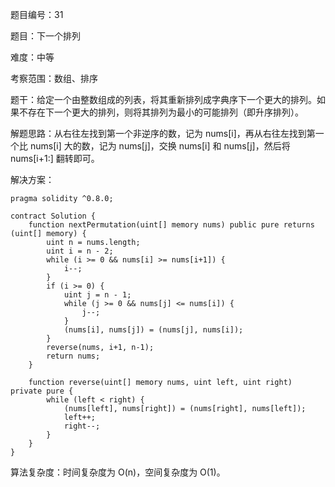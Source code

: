 题目编号：31

题目：下一个排列

难度：中等

考察范围：数组、排序

题干：给定一个由整数组成的列表，将其重新排列成字典序下一个更大的排列。如果不存在下一个更大的排列，则将其排列为最小的可能排列（即升序排列）。

解题思路：从右往左找到第一个非逆序的数，记为 nums[i]，再从右往左找到第一个比 nums[i] 大的数，记为 nums[j]，交换 nums[i] 和 nums[j]，然后将 nums[i+1:] 翻转即可。

解决方案：

```
pragma solidity ^0.8.0;

contract Solution {
    function nextPermutation(uint[] memory nums) public pure returns (uint[] memory) {
        uint n = nums.length;
        uint i = n - 2;
        while (i >= 0 && nums[i] >= nums[i+1]) {
            i--;
        }
        if (i >= 0) {
            uint j = n - 1;
            while (j >= 0 && nums[j] <= nums[i]) {
                j--;
            }
            (nums[i], nums[j]) = (nums[j], nums[i]);
        }
        reverse(nums, i+1, n-1);
        return nums;
    }
    
    function reverse(uint[] memory nums, uint left, uint right) private pure {
        while (left < right) {
            (nums[left], nums[right]) = (nums[right], nums[left]);
            left++;
            right--;
        }
    }
}
```

算法复杂度：时间复杂度为 O(n)，空间复杂度为 O(1)。